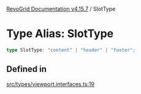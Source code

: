 [RevoGrid Documentation v4.15.7](README.md) / SlotType

# Type Alias: SlotType

```ts
type SlotType: "content" | "header" | "footer";
```

## Defined in

[src/types/viewport.interfaces.ts:19](https://github.com/revolist/revogrid/blob/4b66617ba213e84ecc08d523780ce49415de163a/src/types/viewport.interfaces.ts#L19)
